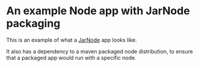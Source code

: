 # An example Node app with JarNode packaging

This is an example of what a
[JarNode](https://github.com/nicferrier/jarnode) app looks like.

It also has a dependency to a maven packaged node distribution, to
ensure that a packaged app would run with a specific node.
